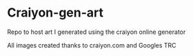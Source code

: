 # Craiyon-gen-art
Repo to host art I generated using the craiyon online generator

All images created thanks to craiyon.com and Googles TRC 
